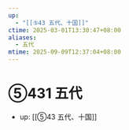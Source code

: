 ```yaml
---
up:
  - "[[⑤43 五代、十国]]"
ctime: 2025-03-01T13:30:47+08:00
aliases:
  - 五代
mtime: 2025-09-09T12:37:04+08:00
---
```


# ⑤431 五代

- up: [[⑤43 五代、十国]]
